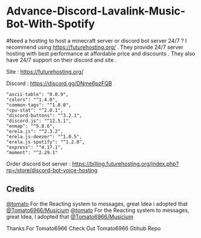 # Advance-Discord-Lavalink-Music-Bot-With-Spotify

#Need a hosting to host a minecraft server or discord bot server 24/7 ? I recommend using https://futurehosting.org/ . They provide 24/7 server hosting with best performance at affordable price and discounts . They also have 24/7 support on their discord and site .

Site : https://futurehosting.org/

Discord : https://discord.gg/DNme6pzFQB

    "ascii-table": "0.0.9",
    "colors": "^1.4.0",
    "common-tags": "^1.8.0",
    "cpu-stat": "^2.0.1",
    "discord-buttons": "^3.2.1",
    "discord.js": "^12.5.1",
    "enmap": "^5.8.6",
    "erela.js": "^2.3.2",
    "erela.js-deezer": "^1.0.5",
    "erela.js-spotify": "^1.2.0",
    "express": "^4.17.1",
    "moment": "^2.29.1"

Order discord bot server : https://billing.futurehosting.org/index.php?rp=/store/discord-bot-voice-hosting


## Credits

[@tomato](https://github.com/Tomato6966/) For the Reacting system to messages, great Idea i adopted that [@Tomato6966/Musicium](https://github.com/Tomato6966/Musicium)
[@tomato](https://github.com/Tomato6966/) For the Reacting system to messages, great Idea, I adopted that [@Tomato6966/Musicium](https://github.com/Tomato6966/Musicium)

Thanks For Tomato6966
Check Out Tomato6966 Gtihub Repo

